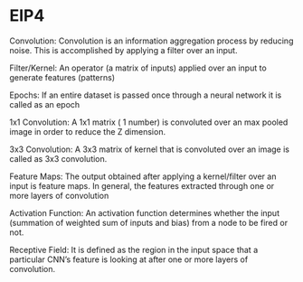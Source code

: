 # EIP4

Convolution: Convolution is an information aggregation process by reducing noise. This is accomplished by applying a filter over an input.

Filter/Kernel: An operator (a matrix of inputs) applied over an input to generate features (patterns)

Epochs: If an entire dataset is passed once through a neural network it is called as an epoch

1x1 Convolution: A 1x1 matrix ( 1 number) is convoluted over an max pooled image in order to reduce the Z dimension.

3x3 Convolution: A 3x3 matrix of kernel that is convoluted over an image is called as 3x3 convolution.

Feature Maps: The output obtained after applying a kernel/filter over an input is feature maps. In general, the features extracted through one or more layers of convolution

Activation Function: An activation function determines whether the input (summation of weighted sum of inputs and bias) from a node to be fired or not.

Receptive Field: It is defined as the region in the input space that a particular CNN’s feature is looking at after one or more layers of convolution.

